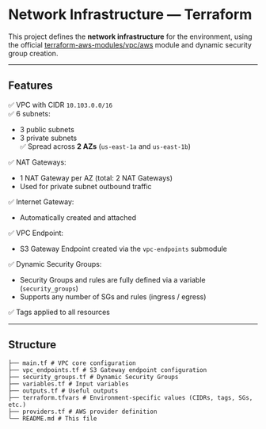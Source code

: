 # Network Infrastructure — Terraform

This project defines the **network infrastructure** for the environment, using the official [terraform-aws-modules/vpc/aws](https://registry.terraform.io/modules/terraform-aws-modules/vpc/aws/latest) module and dynamic security group creation.

---

## Features

✅ VPC with CIDR `10.103.0.0/16`  
✅ 6 subnets:

- 3 public subnets
- 3 private subnets  
  ✅ Spread across **2 AZs** (`us-east-1a` and `us-east-1b`)

✅ NAT Gateways:

- 1 NAT Gateway per AZ (total: 2 NAT Gateways)
- Used for private subnet outbound traffic

✅ Internet Gateway:

- Automatically created and attached

✅ VPC Endpoint:

- S3 Gateway Endpoint created via the `vpc-endpoints` submodule

✅ Dynamic Security Groups:

- Security Groups and rules are fully defined via a variable (`security_groups`)
- Supports any number of SGs and rules (ingress / egress)

✅ Tags applied to all resources

---

## Structure

```
├── main.tf # VPC core configuration
├── vpc_endpoints.tf # S3 Gateway endpoint configuration
├── security_groups.tf # Dynamic Security Groups
├── variables.tf # Input variables
├── outputs.tf # Useful outputs
├── terraform.tfvars # Environment-specific values (CIDRs, tags, SGs, etc.)
├── providers.tf # AWS provider definition
└── README.md # This file
```
